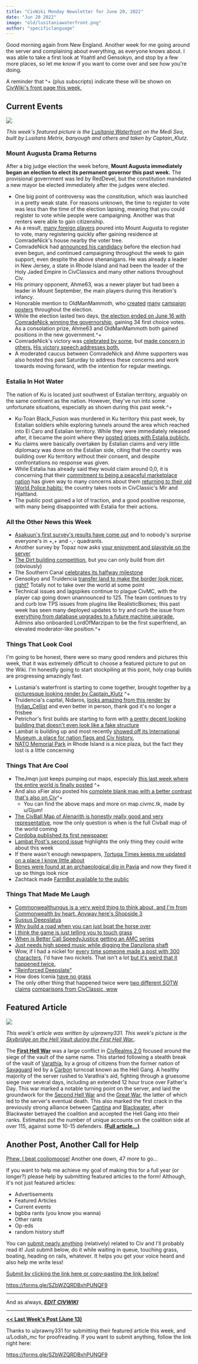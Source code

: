 ```yaml
---
title: "CivWiki Monday Newsletter for June 20, 2022"
date: "Jun 20 2022"
image: "old/lusitaniawaterfront.png"
author: "specificlanguage"
---
```


Good morning again from New England. Another week for me going around the server and complaining about everything, as everyone knows about. I was able to take a first look at Yoahtl and Gensokyo, and stop by a few more places, so let me know if you want to come over and see how you're doing. 

A reminder that ^+ (plus subscripts) indicate these will be shown on [CivWiki's front page this week.](https://civwiki.org)

## Current Events

![](/old/lusitaniawaterfront.png)

*This week's featured picture is the [Lusitania Waterfront](https://www.reddit.com/r/CivMC/comments/vf9133/current_view_of_the_lusitan_skyline/) on the Medi Sea, built by Lusitans Metrix, banyough and others and taken by Captain_Klutz.*

### Mount Augusta Drama Returns

After a big judge election the week before, **Mount Augusta immediately began an election to elect its permanent governor this past week.** The provisional government was led by RedDevel, but the constitution mandated a new mayor be elected immediately after the judges were elected.

- One big point of controversy was the constitution, which was launched in a pretty weak state. For reasons unknown, the time to register to vote was less than the time of the election lapsing, meaning that you could register to vote while people were campaigning. Another was that renters were able to gain citizenship.
- As a result, [many foreign players](https://i.imgur.com/BCLMtUn.jpg) poured into Mount Augusta to register to vote, many registering quickly after gaining residence at ComradeNick's house nearby the voter tree.
- ComradeNick had [announced his candidacy](https://www.reddit.com/r/MtAugusta/comments/v8qwav/announcing_candidacy_for_governor_of_mt_augusta/) before the election had even begun, and continued campaigning throughout the week to gain support, even despite the above shenanigans. He was already a leader in New Jersey, a state in Rhode Island and had been the leader of the Holy Jaded Empire in CivClassics and many other nations throughout Civ.
- His primary opponent, Ahme63, was a newer player but had been a leader in Mount September, the main players during this iteration's infancy.
- Honorable mention to OldManMammoth, who [created](https://www.reddit.com/r/MtAugusta/comments/va3sgp/i_suppose_i_am_running_for_governor/) [many](https://www.reddit.com/r/MtAugusta/comments/vaml2h/old_man_mammoth_for_mt_augusta_governor_campaign/) [campaign](https://www.reddit.com/r/MtAugusta/comments/van7zm/a_question_for_the_public/) [posters](https://www.reddit.com/r/MtAugusta/comments/vchnvz/lets_keep_mt_augusta_great_old_man_mammoth_for/) throughout the election.
- While the election lasted two days, [the election ended on June 16 with ComradeNick winning the governorship](https://discord.com/channels/948288144384589865/948291993384132638/986577143653859372), gaining 34 first choice votes. As a consolation prize, Ahme63 and OldManMammoth both gained positions in the new government.^+
- ComradeNick's victory was [celebrated by some](https://www.reddit.com/r/CivMC/comments/vcrspb/comradenick_wins_first_governor_election_of_mta/), but [made concern in others.](https://www.reddit.com/r/MtAugusta/comments/vcyhhi/thank_you_mount_augusta/ichbf29/) [His victory speech addresses both.](https://www.reddit.com/r/MtAugusta/comments/vcyhhi/thank_you_mount_augusta/?)
- A moderated caucus between ComradeNick and Ahme supporters was also hosted this past Saturday to address these concerns and work towards moving forward, with the intention for regular meetings.

### Estalia In Hot Water

The nation of Ku is located just southwest of Estalian territory, arguably on the same continent as the nation. However, they've run into some unfortunate situations, especially as shown during this past week.^+
- Ku-Toan Black_Fusion was murdered in Ku territory this past week, by Estalian soldiers while exploring tunnels around the area which reached into El Caro and Estalian territory. While they were immediately released after, it became the point where they [posted gripes with Estalia publicly.](https://www.reddit.com/r/CivMC/comments/vewsg6/estalians_kill_k%C5%ABtoan_officials_in_their_own_land/)
- Ku claims were basically overtaken by Estalian claims and very little diplomacy was done on the Estalian side, citing that the country was building over Ku territory without their consent, and despite confrontations no response was given.
- While Estalia has already said they would claim around 0,0, it is concerning that their [commitment to being a peaceful marketplace nation](https://www.reddit.com/r/CivMC/comments/uq675f/announcing_estalia/) has given way to many concerns about them [returning to their old World Police habits;](https://www.reddit.com/r/CivMC/comments/v56u96/estalia_were_a_peaceful_merchant_nation_also/) the country takes roots in CivClassic's Mir and Hjaltland. 
- The public post gained a lot of traction, and a good positive response, with many being disappointed with Estalia for their actions.

### All the Other News this Week

- [Asakuun's first survey's results have come out](https://www.reddit.com/r/CivMC/comments/vb2q73/results_civmc_settlement_survey_1_analysis_in/) and to nobody's surprise everyone's in +,+ and -,- quadrants.
- Another survey by Topaz now asks [your enjoyment and playstyle on the server](https://www.reddit.com/r/CivMC/comments/vfym9b/national_participation_survey_11_easy_questions/)
- [The Dirt building competition](https://www.reddit.com/r/CivMC/comments/vfmu2n/dirt_building_competition_almost_the_first_ever/), but you can only build from dirt (obviously)
- The Southern Canal [celebrates its halfway milestone](https://www.reddit.com/r/CivMC/comments/vbmuto/southern_canal_progress_half_way_to_completion/)
- Gensokyo and Truidencia [transfer land to make the border look nicer, right?](https://www.reddit.com/r/CivMC/comments/veqedu/gensokyo_and_truidencia_land_exchange_it_makes/) Totally not to take over the world at some point
- Technical issues and lagspikes continue to plague CivMC, with the player cap going down unannounced to 125. The team continues to try and curb low TPS issues from plugins like RealisticBiomes; this past week has seen many deployed updates to try and curb the issue from [everything from database upgrades to a future machine upgrade.](https://discord.com/channels/912074050086502470/952312337065451530/988157532658860122) Admins also onboarded LordOfMarzipan to be the first superfriend, an elevated moderator-like position.^+

### Things That Look Cool

I'm going to be honest, there were so many good renders and pictures this week, that it was extremely difficult to choose a featured picture to put on the Wiki. I'm honestly going to start stockpiling at this point, holy crap builds are progressing amazingly fast.

- Lustania's waterfront is starting to come together, brought together by [a picturesque looking render by Captain_Klutz](https://www.reddit.com/r/CivMC/comments/vf9133/current_view_of_the_lusitan_skyline/) ^+
- Truidencia's capital, Nidaros, [looks amazing from this render by Hylian_Cellist](https://www.reddit.com/r/CivMC/comments/vfbo8o/a_render_of_nidaros_capital_of_the_holy/) and even better in person, thank god it's no longer a frisbee
- Petrichor's first builds are starting to form with [a pretty decent looking building that doesn't even look like a fake structure](https://www.reddit.com/r/CivMC/comments/veoqi3/the_first_finished_building_in_petrichors_capital/)
- Lambat is building up and most recently [showed off its International Museum, a place for nation flags and Civ history.](https://www.reddit.com/r/CivMC/comments/vd1hyn/the_international_museum_of_lambat/)
- [NATO Memorial Park](https://www.reddit.com/r/CivMC/comments/vcgifw/first_obby_bombing_of_the_server_in_rhode_island/) in Rhode Island is a nice plaza, but the fact they lost is a little concerning

### Things That Are Cool
- TheJmqn just keeps pumping out maps, especialy [this last week where the entire world is finally posted](https://www.reddit.com/r/CivMC/comments/vepb0y/civmc_unofficial_claims_map_3_the_spread_of/) ^+
- And also xFier also posted his [complete blank map with a better contrast that's also on Civ](https://www.reddit.com/r/CivMC/comments/vfhhu5/complete_map_of_civmc_the_first_comprehensive_map/)^+
    - You can find the above maps and more on map.civmc.tk, made by u/Gjum!
- [The CivBall Map of Alenarith is honestly really good and very representative](https://www.reddit.com/r/CivMC/comments/vevamo/civball_map_of_the_newly_named_continent_alenarith/), now the only question is when is the full Civball map of the world coming
- [Cordoba published its first newspaper](https://www.reddit.com/r/CivMC/comments/vcf1sp/the_first_issue_of_the_national_cordoban_newspaper/)
- [Lambat Post's second issue](https://www.reddit.com/r/CivMC/comments/vezs6p/the_lambat_post_zoning_mta_elections_and_the/) highlights the only thing they could write about this week
- If there wasn't enough newspapers, [Tortuga Times keeps me updated on a place I know little about](https://www.reddit.com/r/CivMC/comments/vckk9v/the_tortuga_times_june_2022_issue)
- [Bones were found at an archaeological dig in Pavia](https://tribune.pavia.institute/2022/june/17/archaeological-dig-finds-bones-during-great-pavian-hole-greening-project/) and now they fixed it up so things look nice
- Zachtack made [FarmBot available to the public](https://www.reddit.com/r/CivMC/comments/vbp4ys/i_hate_bots_being_a_barrier_for_new_players_so/)

### Things That Made Me Laugh

- [Commonwealthungus is a very weird thing to think about, and I'm from Commonwealth by heart. Anyway here's Shopside 3](https://www.reddit.com/r/CivMC/comments/vcj4u3/shopside_30_is_coming_to_civmc_here_is_the/)
- [Sussus Deepslatus](https://www.reddit.com/r/CivMC/comments/veyavr/the_admin_crimes_made_by_ahri_are_kinda_sus/)
- [Why build a road when you can just boat the horse over](https://www.reddit.com/r/CivMC/comments/vdgmue/no_leads_no_problem/)
- [I think the game is just telling you to touch grass](https://www.reddit.com/r/CivMC/comments/vdcuv8/my_time_out_rant_pt_2_3/)
- [When is Better Call SpeedyJustice getting an AMC series](https://www.reddit.com/r/CivMC/comments/vdgsl3/put_on_your_lawsuit_today_speedyjustice_ad/)
- [Just needs high speed music while digging the Danzilona shaft](https://www.reddit.com/r/CivMC/comments/vc96oz/pov_youre_waiting_for_danzilona_citizenship/)
- Wow, if I had a nickel for [every time someone made a post with 300 characters](https://www.reddit.com/r/CivMC/comments/vd7pog/reddit_titles_can_be_300_characters_long_that/), I'd have two nickels. That isn't a lot [but it's weird that it happened twice.](https://www.reddit.com/r/CivMC/comments/vddt1t/update_from_the_time_i_made_that_post_to_now)
- ["Reinforced Deepslate"](https://www.reddit.com/r/CivMC/comments/vbzceu/time_for_a_citadel_pun/)
- How does Icenia [have no grass](https://www.reddit.com/r/CivMC/comments/vfujtj/no_grass/)
- The only other thing that happened twice were [two different SOTW claims](https://www.reddit.com/r/CivMC/comments/vbwqyr/a_slightly_flawed_nation_size_analysis_details_in/) [comparisons from CivClassic, wow](https://www.reddit.com/r/CivMC/comments/vbexcg/sotw_vs_eotw_land_claim_size_ratios_of_nations_on/)

## Featured Article

![](https://static.miraheze.org/civwikiwiki/4/4d/Hellwarwide1.png)

*This week's article was written by u/prawny331. This week's picture is the [Skybridge on the Hell Vault during the First Hell War.](https://static.miraheze.org/civwikiwiki/4/4d/Hellwarwide1.png)*.

The **[First Hell War](https://civwiki.org/wiki/First_Hell_War)** was a large conflict in [CivRealms 2.0](https://civwiki.org/wiki/CivRealms) focused around the siege of the vault of the same name. This started following a stealth break of the vault of [Varathia](https://civwiki.org/wiki/Varathia), by a group of citizens from the former nation of [Savaguard](https://civwiki.org/wiki/Savaguard) led by a [Carbon](https://civwiki.org/wiki/Carbon) turncoat known as the Hell Gang. A healthy majority of the server rushed to Varathia's aid, fighting through a gruesome siege over several days, including an extended 12 hour truce over Father's Day. This war marked a notable turning point on the server, and laid the groundwork for the [Second Hell War](https://civwiki.org/wiki/Second_Hell_War) and the [Great War](https://civwiki.org/wiki/Great_War), the latter of which led to the server's eventual death. This also marked the first crack in the previously strong alliance between [Cantina](https://civwiki.org/wiki/Cantina) and [Blackwater](https://civwiki.org/wiki/Blackwater), after Blackwater betrayed the coalition and accepted the Hell Gang into their ranks. Estimates put the number of unique accounts on the coalition side at over 115, against some 10-15 defenders. [**(Full article...)**](https://civwiki.org/wiki/First_Hell_War)

## Another Post, Another Call for Help

[Phew, I beat cooliomoose!](https://www.reddit.com/r/civclassics/comments/fwllvz/civ_monday_mornings_issue_4/) Another one down, 47 more to go...

If you want to help me achieve my goal of making this for a full year (or longer?) please help by submitting featured articles to the form! Although, it's not just featured articles:
- Advertisements
- Featured Articles
- Current events
- bgbba rants (you know you wanna)
- Other rants
- Op-eds
- random history stuff

You can [submit nearly anything](https://forms.gle/SZbWZQRDBxhPUNQF9) (relatively) related to Civ and I'll probably read it! Just submit below, do it while waiting in queue, touching grass, boating, heading on rails, whatever. It helps you get your voice heard and also help me write less!

[Submit by clicking the link here or copy-pasting the link below!](https://forms.gle/SZbWZQRDBxhPUNQF9)

https://forms.gle/SZbWZQRDBxhPUNQF9

---

And as always, [***EDIT CIVWIKI***](https://civwiki.org/)

---

[**<< Last Week's Post (June 13)**](/newsletter/newsletter-06-13)

Thanks to u/prawny331 for submitting their featured article this week, and u/Lodish_mc for proofreading. If you want to submit anything, follow the link right here:

https://forms.gle/SZbWZQRDBxhPUNQF9